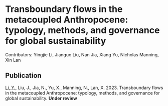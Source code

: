 

# Transboundary flows in the metacoupled Anthropocene: typology, methods, and governance for global sustainability


Contributors: Yingjie Li, Jianguo Liu, Nan Jia, Xiang Yu, Nicholas Manning, Xin Lan


## Publication

[Li, Y.](https://yingjieli.org/), Liu, J., Jia, N., Yu, X., Manning, N., Lan, X. 2023. Transboundary flows in the metacoupled Anthropocene: typology, methods, and governance for global sustainability. **Under review** 

